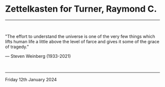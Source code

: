 # Zettelkasten for Turner, Raymond C.

---

</br>

"The effort to understand the universe is one of the very few things which lifts human life a little above
the level of farce and gives it some of the grace of tragedy."

  ― Steven Weinberg (1933-2021)
  
</br>

---
Friday 12th January 2024
